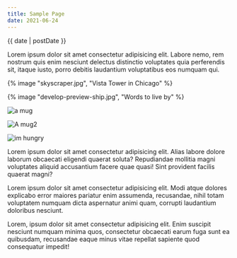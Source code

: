 ```yaml
---
title: Sample Page
date: 2021-06-24
---
```


{{ date | postDate }}

Lorem ipsum dolor sit amet consectetur adipisicing elit. Labore nemo, rem nostrum quis enim nesciunt delectus distinctio voluptates quia perferendis sit, itaque iusto, porro debitis laudantium voluptatibus eos numquam qui.

{% image "skyscraper.jpg", "Vista Tower in Chicago" %}

{% image "develop-preview-ship.jpg", "Words to live by" %}

![a mug](https://applegate-paul.mo.cloudinary.net/another/develop-preview-ship.jpg)


![A mug2](https://applegate-paul.mo.cloudinary.net/https://storage.googleapis.com/cloudinarymedia/images/develop-preview-ship.jpg
)

![im hungry](https://applegate-paul.mo.cloudinary.net/https://storage.googleapis.com/cloudinarymedia/images/develop-preview-ship.jpg)



Lorem ipsum dolor sit amet consectetur adipisicing elit. Alias labore dolore laborum obcaecati eligendi quaerat soluta? Repudiandae mollitia magni voluptates aliquid accusantium facere quae quasi! Sint provident facilis quaerat magni?

Lorem ipsum dolor sit amet consectetur adipisicing elit. Modi atque dolores explicabo error maiores pariatur enim assumenda, recusandae, nihil totam voluptatem numquam dicta aspernatur animi quam, corrupti laudantium doloribus nesciunt.

Lorem, ipsum dolor sit amet consectetur adipisicing elit. Enim suscipit nesciunt numquam minima quos, consectetur obcaecati earum fuga sunt ea quibusdam, recusandae eaque minus vitae repellat sapiente quod consequatur impedit!